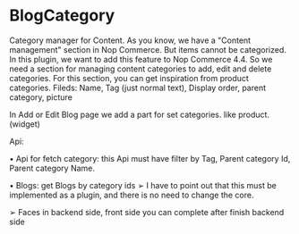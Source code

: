 # BlogCategory
Category manager for Content.
As you know, we have a "Content management" section in Nop Commerce.
But items cannot be categorized. In this plugin, we want to add this feature to Nop Commerce 4.4.
So we need a section for managing content categories to add, edit and delete categories. For this
section, you can get inspiration from product categories.
Fileds: Name, Tag (just normal text), Display order, parent category, picture

In Add or Edit Blog page we add a part for set categories. like product. (widget)

Api:

• Api for fetch category: this Api must have filter by Tag, Parent category Id, Parent category
Name.

• Blogs: get Blogs by category ids
➢ I have to point out that this must be implemented as a plugin, and there is no need to
change the core.

➢ Faces in backend side, front side you can complete after finish backend side

